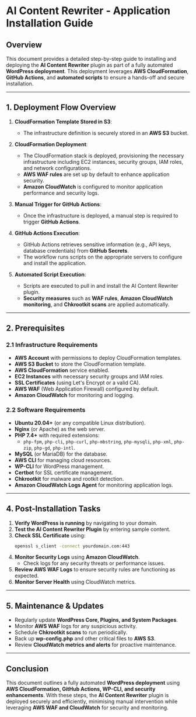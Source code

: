 # AI Content Rewriter - Application Installation Guide

## Overview
This document provides a detailed step-by-step guide to installing and deploying the **AI Content Rewriter** plugin as part of a fully automated **WordPress deployment**. This deployment leverages **AWS CloudFormation**, **GitHub Actions**, and **automated scripts** to ensure a hands-off and secure installation.

---

## 1. **Deployment Flow Overview**

1. **CloudFormation Template Stored in S3**: 
   - The infrastructure definition is securely stored in an **AWS S3** bucket.
   
2. **CloudFormation Deployment**:
   - The CloudFormation stack is deployed, provisioning the necessary infrastructure including EC2 instances, security groups, IAM roles, and network configurations.
   - **AWS WAF rules** are set up by default to enhance application security.
   - **Amazon CloudWatch** is configured to monitor application performance and security logs.

3. **Manual Trigger for GitHub Actions**:
   - Once the infrastructure is deployed, a manual step is required to trigger **GitHub Actions**.

4. **GitHub Actions Execution**:
   - GitHub Actions retrieves sensitive information (e.g., API keys, database credentials) from **GitHub Secrets**.
   - The workflow runs scripts on the appropriate servers to configure and install the application.

5. **Automated Script Execution**:
   - Scripts are executed to pull in and install the AI Content Rewriter plugin.
   - **Security measures** such as **WAF rules**, **Amazon CloudWatch monitoring**, and **Chkrootkit scans** are applied automatically.

---

## 2. **Prerequisites**

### 2.1 **Infrastructure Requirements**
- **AWS Account** with permissions to deploy CloudFormation templates.
- **AWS S3 Bucket** to store the CloudFormation template.
- **AWS CloudFormation** service enabled.
- **EC2 Instances** with necessary security groups and IAM roles.
- **SSL Certificates** (using Let's Encrypt or a valid CA).
- **AWS WAF** (Web Application Firewall) configured by default.
- **Amazon CloudWatch** for monitoring and logging.

### 2.2 **Software Requirements**
- **Ubuntu 20.04+** (or any compatible Linux distribution).
- **Nginx** (or Apache) as the web server.
- **PHP 7.4+** with required extensions:
  - `php-fpm`, `php-cli`, `php-curl`, `php-mbstring`, `php-mysqli`, `php-xml`, `php-zip`, `php-gd`, `php-intl`.
- **MySQL** (or MariaDB) for the database.
- **AWS CLI** for managing cloud resources.
- **WP-CLI** for WordPress management.
- **Certbot** for SSL certificate management.
- **Chkrootkit** for malware and rootkit detection.
- **Amazon CloudWatch Logs Agent** for monitoring application logs.

---

## 4. **Post-Installation Tasks**
1. **Verify WordPress is running** by navigating to your domain.
2. **Test the AI Content Rewriter Plugin** by entering sample content.
3. **Check SSL Certificate** using:
   ```sh
   openssl s_client -connect yourdomain.com:443
   ```
4. **Monitor Security Logs** using **Amazon CloudWatch**.
   - Check logs for any security threats or performance issues.
5. **Review AWS WAF Logs** to ensure security rules are functioning as expected.
6. **Monitor Server Health** using CloudWatch metrics.

---

## 5. **Maintenance & Updates**
- Regularly update **WordPress Core, Plugins, and System Packages**.
- Monitor **AWS WAF** logs for any suspicious activity.
- Schedule **Chkrootkit scans** to run periodically.
- Back up **wp-config.php** and other critical files to **AWS S3**.
- Review **CloudWatch metrics and alerts** for proactive maintenance.

---

## Conclusion
This document outlines a fully automated **WordPress deployment** using **AWS CloudFormation, GitHub Actions, WP-CLI, and security enhancements**. With these steps, the **AI Content Rewriter** plugin is deployed securely and efficiently, minimising manual intervention while leveraging **AWS WAF and CloudWatch** for security and monitoring.